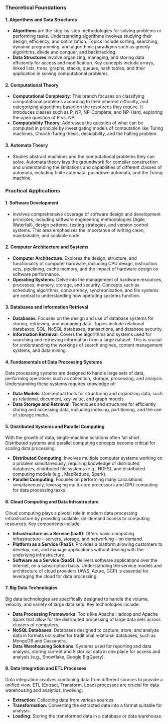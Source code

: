 ### Theoretical Foundations

#### 1. **Algorithms and Data Structures**

- **Algorithms** are the step-by-step methodologies for solving problems or performing tasks. Understanding algorithms involves studying their design, efficiency, and optimization. Topics include sorting, searching, dynamic programming, and algorithmic paradigms such as greedy algorithms, divide and conquer, and backtracking.
- **Data Structures** involve organizing, managing, and storing data efficiently for access and modification. Key concepts include arrays, linked lists, trees, graphs, stacks, queues, hash tables, and their application in solving computational problems.

#### 2. **Computational Theory**

- **Computational Complexity**: This branch focuses on classifying computational problems according to their inherent difficulty, and categorizing algorithms based on the resources they require. It introduces classes such as P, NP, NP-Complete, and NP-Hard, exploring the open question of P vs. NP.
- **Computability Theory**: Addresses the question of what can be computed in principle by investigating models of computation like Turing machines, Church-Turing thesis, decidability, and the halting problem.

#### 3. **Automata Theory**

- Studies abstract machines and the computational problems they can solve. Automata theory lays the groundwork for compiler construction and understanding the limitations and capabilities of different classes of automata, including finite automata, pushdown automata, and the Turing machine.

### Practical Applications

#### 1. **Software Development**

- Involves comprehensive coverage of software design and development principles, including software engineering methodologies (Agile, Waterfall), design patterns, testing strategies, and version control systems. This area emphasizes the importance of writing clean, maintainable, and scalable code.

#### 2. **Computer Architecture and Systems**

- **Computer Architecture**: Explores the design, structure, and functionality of computer hardware, including CPU design, instruction sets, pipelining, cache memory, and the impact of hardware design on software performance.
- **Operating Systems**: Delve into the management of hardware resources, processes, memory, storage, and security. Concepts such as scheduling algorithms, concurrency, synchronization, and file systems are central to understanding how operating systems function.

#### 3. **Databases and Information Retrieval**

- **Databases**: Focuses on the design and use of database systems for storing, retrieving, and managing data. Topics include relational databases, SQL, NoSQL databases, transactions, and database security.
- **Information Retrieval**: Covers the algorithms and systems used for searching and retrieving information from a large dataset. This is crucial for understanding the workings of search engines, content management systems, and data mining.

#### 4. **Fundamentals of Data Processing Systems**

Data processing systems are designed to handle large sets of data, performing operations such as collection, storage, processing, and analysis. Understanding these systems requires knowledge of:

- **Data Models**: Conceptual tools for structuring and organizing data, such as relational, document, key-value, and graph models.
- **Data Storage and Retrieval**: Techniques and structures for efficiently storing and accessing data, including indexing, partitioning, and the use of storage media.

#### 5. **Distributed Systems and Parallel Computing**

With the growth of data, single-machine solutions often fall short. Distributed systems and parallel computing concepts become critical for scaling data processing:

- **Distributed Computing**: Involves multiple computer systems working on a problem simultaneously, requiring knowledge of distributed databases, distributed file systems (e.g., HDFS), and distributed computing models (e.g., MapReduce, Spark).
- **Parallel Computing**: Focuses on performing many calculations simultaneously, leveraging multi-core processors and GPU computing for data processing tasks.

#### 6. **Cloud Computing and Data Infrastructure**

Cloud computing plays a pivotal role in modern data processing infrastructure by providing scalable, on-demand access to computing resources. Key components include:

- **Infrastructure as a Service (IaaS)**: Offers basic computing infrastructure – servers, storage, and networking – on demand.
- **Platform as a Service (PaaS)**: Provides a platform allowing customers to develop, run, and manage applications without dealing with the underlying infrastructure.
- **Software as a Service (SaaS)**: Delivers software applications over the internet, on a subscription basis. Understanding the service models and architecture of cloud providers (AWS, Azure, GCP) is essential for leveraging the cloud for data processing.

#### 7. **Big Data Technologies**

Big data technologies are specifically designed to handle the volume, velocity, and variety of large data sets. Key technologies include:

- **Data Processing Frameworks**: Tools like Apache Hadoop and Apache Spark that allow for the distributed processing of large data sets across clusters of computers.
- **NoSQL Databases**: Databases designed to capture, store, and analyze data in formats not suited for traditional relational databases, such as MongoDB and Cassandra.
- **Data Warehousing Solutions**: Systems used for reporting and data analysis, storing current and historical data in one place for access and analysis (e.g., Snowflake, Google BigQuery).

#### 8. **Data Integration and ETL Processes**

Data integration involves combining data from different sources to provide a unified view. ETL (Extract, Transform, Load) processes are crucial for data warehousing and analytics, involving:

- **Extraction**: Collecting data from various sources.
- **Transformation**: Converting the extracted data into a format suitable for analysis.
- **Loading**: Storing the transformed data in a database or data warehouse.

